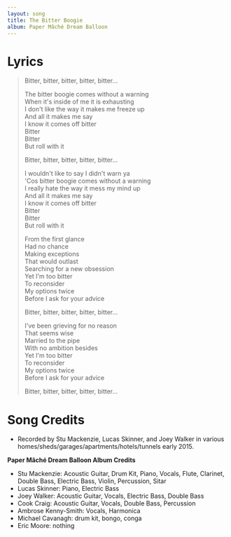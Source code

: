 ```yaml
---
layout: song
title: The Bitter Boogie
album: Paper Mâché Dream Balloon
---
```


# Lyrics

> Bitter, bitter, bitter, bitter, bitter...  
>  
> The bitter boogie comes without a warning  
> When it's inside of me it is exhausting  
> I don't like the way it makes me freeze up  
> And all it makes me say  
> I know it comes off bitter  
> Bitter  
> Bitter  
> But roll with it  
>  
> Bitter, bitter, bitter, bitter, bitter...  
>  
> I wouldn't like to say I didn't warn ya  
> 'Cos bitter boogie comes without a warning  
> I really hate the way it mess my mind up  
> And all it makes me say  
> I know it comes off bitter  
> Bitter  
> Bitter  
> But roll with it  
>  
> From the first glance  
> Had no chance  
> Making exceptions  
> That would outlast  
> Searching for a new obsession  
> Yet I'm too bitter  
> To reconsider  
> My options twice  
> Before I ask for your advice  
>  
> Bitter, bitter, bitter, bitter, bitter...  
>  
> I've been grieving for no reason  
> That seems wise  
> Married to the pipe  
> With no ambition besides  
> Yet I'm too bitter  
> To reconsider  
> My options twice  
> Before I ask for your advice  
>  
> Bitter, bitter, bitter, bitter, bitter...  

# Song Credits

* Recorded by Stu Mackenzie, Lucas Skinner, and Joey Walker in various homes/sheds/garages/apartments/hotels/tunnels early 2015.

**Paper Mâché Dream Balloon Album Credits**

* Stu Mackenzie: Acoustic Guitar, Drum Kit, Piano, Vocals, Flute, Clarinet, Double Bass, Electric Bass, Violin, Percussion, Sitar
* Lucas Skinner: Piano, Electric Bass
* Joey Walker: Acoustic Guitar, Vocals, Electric Bass, Double Bass
* Cook Craig: Acoustic Guitar, Vocals, Double Bass, Percussion
* Ambrose Kenny-Smith: Vocals, Harmonica
* Michael Cavanagh: drum kit, bongo, conga
* Eric Moore: nothing
